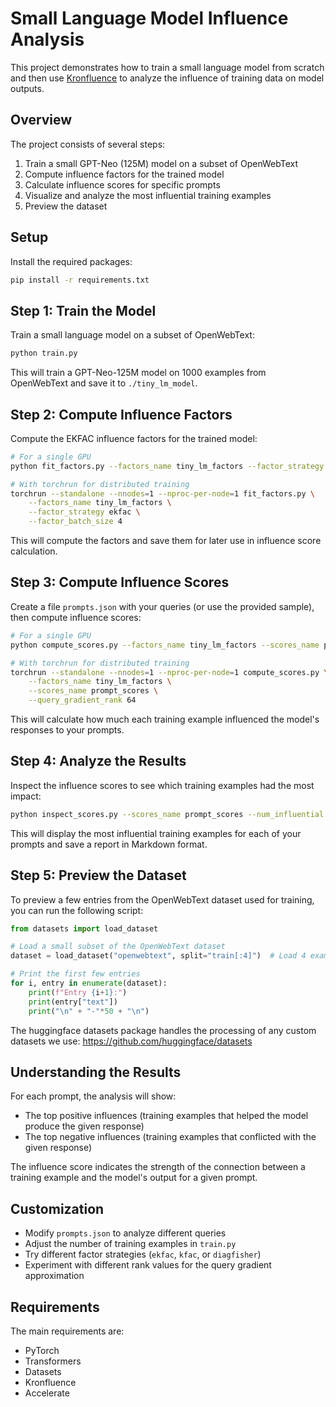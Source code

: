 # Small Language Model Influence Analysis

This project demonstrates how to train a small language model from scratch and then use [Kronfluence](https://github.com/amorthryn/kronfluence) to analyze the influence of training data on model outputs.

## Overview

The project consists of several steps:

1. Train a small GPT-Neo (125M) model on a subset of OpenWebText
2. Compute influence factors for the trained model 
3. Calculate influence scores for specific prompts
4. Visualize and analyze the most influential training examples
5. Preview the dataset

## Setup

Install the required packages:

```bash
pip install -r requirements.txt
```

## Step 1: Train the Model

Train a small language model on a subset of OpenWebText:

```bash
python train.py
```

This will train a GPT-Neo-125M model on 1000 examples from OpenWebText and save it to `./tiny_lm_model`.

## Step 2: Compute Influence Factors

Compute the EKFAC influence factors for the trained model:

```bash
# For a single GPU
python fit_factors.py --factors_name tiny_lm_factors --factor_strategy ekfac --factor_batch_size 4

# With torchrun for distributed training
torchrun --standalone --nnodes=1 --nproc-per-node=1 fit_factors.py \
    --factors_name tiny_lm_factors \
    --factor_strategy ekfac \
    --factor_batch_size 4
```

This will compute the factors and save them for later use in influence score calculation.

## Step 3: Compute Influence Scores

Create a file `prompts.json` with your queries (or use the provided sample), then compute influence scores:

```bash
# For a single GPU
python compute_scores.py --factors_name tiny_lm_factors --scores_name prompt_scores --query_gradient_rank 64

# With torchrun for distributed training
torchrun --standalone --nnodes=1 --nproc-per-node=1 compute_scores.py \
    --factors_name tiny_lm_factors \
    --scores_name prompt_scores \
    --query_gradient_rank 64
```

This will calculate how much each training example influenced the model's responses to your prompts.

## Step 4: Analyze the Results

Inspect the influence scores to see which training examples had the most impact:

```bash
python inspect_scores.py --scores_name prompt_scores --num_influential 5
```

This will display the most influential training examples for each of your prompts and save a report in Markdown format.

## Step 5: Preview the Dataset

To preview a few entries from the OpenWebText dataset used for training, you can run the following script:

```python
from datasets import load_dataset

# Load a small subset of the OpenWebText dataset
dataset = load_dataset("openwebtext", split="train[:4]")  # Load 4 examples

# Print the first few entries
for i, entry in enumerate(dataset):
    print(f"Entry {i+1}:")
    print(entry["text"])
    print("\n" + "-"*50 + "\n")
```

The huggingface datasets package handles the processing of any custom datasets we use: https://github.com/huggingface/datasets



## Understanding the Results

For each prompt, the analysis will show:

- The top positive influences (training examples that helped the model produce the given response)
- The top negative influences (training examples that conflicted with the given response)

The influence score indicates the strength of the connection between a training example and the model's output for a given prompt.

## Customization

- Modify `prompts.json` to analyze different queries
- Adjust the number of training examples in `train.py` 
- Try different factor strategies (`ekfac`, `kfac`, or `diagfisher`)
- Experiment with different rank values for the query gradient approximation

## Requirements

The main requirements are:

- PyTorch
- Transformers
- Datasets
- Kronfluence
- Accelerate 